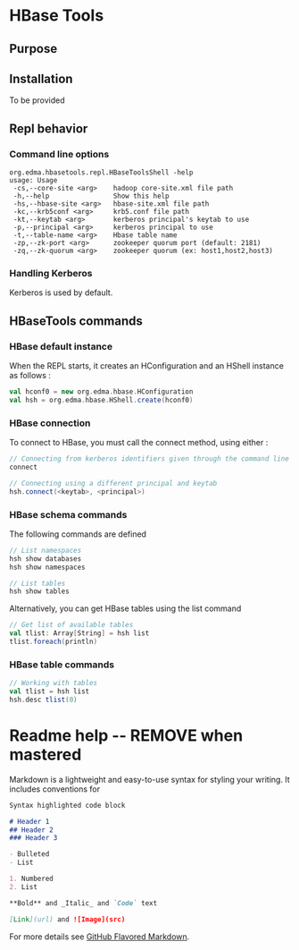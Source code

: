 # HBase Tools

## Purpose

## Installation
To be provided

## Repl behavior

### Command line options
```
org.edma.hbasetools.repl.HBaseToolsShell -help
usage: Usage
 -cs,--core-site <arg>    hadoop core-site.xml file path
 -h,--help                Show this help
 -hs,--hbase-site <arg>   hbase-site.xml file path
 -kc,--krb5conf <arg>     krb5.conf file path
 -kt,--keytab <arg>       kerberos principal's keytab to use
 -p,--principal <arg>     kerberos principal to use
 -t,--table-name <arg>    Hbase table name
 -zp,--zk-port <arg>      zookeeper quorum port (default: 2181)
 -zq,--zk-quorum <arg>    zookeeper quorum (ex: host1,host2,host3)
```

### Handling Kerberos
Kerberos is used by default.

## HBaseTools commands

### HBase default instance
When the REPL starts, it creates an HConfiguration and an HShell instance as follows :
```scala
val hconf0 = new org.edma.hbase.HConfiguration
val hsh = org.edma.hbase.HShell.create(hconf0)
```
### HBase connection
To connect to HBase, you must call the connect method, using either :
```scala
// Connecting from kerberos identifiers given through the command line
connect

// Connecting using a different principal and keytab
hsh.connect(<keytab>, <principal>)
```
### HBase schema commands
The following commands are defined
```scala
// List namespaces
hsh show databases
hsh show namespaces

// List tables
hsh show tables
```
Alternatively, you can get HBase tables using the list command
```scala
// Get list of available tables
val tlist: Array[String] = hsh list
tlist.foreach(println)
```

### HBase table commands

```scala
// Working with tables
val tlist = hsh list
hsh.desc tlist(0)
```

# Readme help -- REMOVE when mastered
Markdown is a lightweight and easy-to-use syntax for styling your writing. It includes conventions for

```markdown
Syntax highlighted code block

# Header 1
## Header 2
### Header 3

- Bulleted
- List

1. Numbered
2. List

**Bold** and _Italic_ and `Code` text

[Link](url) and ![Image](src)
```
For more details see [GitHub Flavored Markdown](https://guides.github.com/features/mastering-markdown/).
